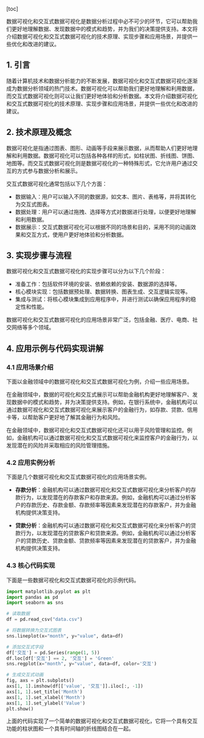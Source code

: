 
[toc]                    
                
                
数据可视化和交互式数据可视化是数据分析过程中必不可少的环节，它可以帮助我们更好地理解数据、发现数据中的模式和趋势，并为我们的决策提供支持。本文将介绍数据可视化和交互式数据可视化的技术原理、实现步骤和应用场景，并提供一些优化和改进的建议。

## 1. 引言

随着计算机技术和数据分析能力的不断发展，数据可视化和交互式数据可视化逐渐成为数据分析领域的热门技术。数据可视化可以帮助我们更好地理解和利用数据，而交互式数据可视化则可以让我们更好地体验和分析数据。本文将介绍数据可视化和交互式数据可视化的技术原理、实现步骤和应用场景，并提供一些优化和改进的建议。

## 2. 技术原理及概念

数据可视化是指通过图表、图形、动画等手段来展示数据，从而帮助人们更好地理解和利用数据。数据可视化可以包括各种各样的形式，如柱状图、折线图、饼图、地图等。而交互式数据可视化则是数据可视化的一种特殊形式，它允许用户通过交互的方式参与数据分析和展示。

交互式数据可视化通常包括以下几个方面：

- 数据输入：用户可以输入不同的数据源，如文本、图片、表格等，并将其转化为交互式图表。
- 数据处理：用户可以通过拖拽、选择等方式对数据进行处理，以便更好地理解和利用数据。
- 数据展示：交互式数据可视化可以根据不同的场景和目的，采用不同的动画效果和交互方式，使用户更好地体验和分析数据。

## 3. 实现步骤与流程

数据可视化和交互式数据可视化的实现步骤可以分为以下几个阶段：

- 准备工作：包括软件环境的安装、依赖依赖的安装、数据源的选择等。
- 核心模块实现：包括数据预处理、数据转换、图表生成、交互逻辑实现等。
- 集成与测试：将核心模块集成到应用程序中，并进行测试以确保应用程序的稳定性和性能。

数据可视化和交互式数据可视化的应用场景非常广泛，包括金融、医疗、电商、社交网络等多个领域。

## 4. 应用示例与代码实现讲解

### 4.1 应用场景介绍

下面以金融领域中的数据可视化和交互式数据可视化为例，介绍一些应用场景。

在金融领域中，数据的可视化和交互式展示可以帮助金融机构更好地理解客户、发现数据中的模式和趋势，并为决策提供支持。例如，在银行系统中，金融机构可以通过数据可视化和交互式数据可视化来展示客户的金融行为，如存款、贷款、信用卡等，以帮助客户更好地了解其金融行为和风险。

在金融领域中，数据可视化和交互式数据可视化还可以用于风险管理和监控。例如，金融机构可以通过数据可视化和交互式数据可视化来监控客户的金融行为，以发现潜在的风险并采取相应的风险管理措施。

### 4.2 应用实例分析

下面是几个数据可视化和交互式数据可视化的应用场景实例。

- **存款分析**：金融机构可以通过数据可视化和交互式数据可视化来分析客户的存款行为，以发现潜在的存款客户和存款来源。例如，金融机构可以通过分析客户的存款历史、存款金额、存款频率等因素来发现潜在的存款客户，并为金融机构提供决策支持。

- **贷款分析**：金融机构可以通过数据可视化和交互式数据可视化来分析客户的贷款行为，以发现潜在的贷款客户和贷款来源。例如，金融机构可以通过分析客户的贷款历史、贷款金额、贷款频率等因素来发现潜在的贷款客户，并为金融机构提供决策支持。

### 4.3 核心代码实现

下面是一些数据可视化和交互式数据可视化的示例代码。

```python
import matplotlib.pyplot as plt
import pandas as pd
import seaborn as sns

# 读取数据
df = pd.read_csv("data.csv")

# 将数据转换为交互式图表
sns.lineplot(x="month", y="value", data=df)

# 添加交互式字段
df['交互'] = pd.Series(range(1, 5))
df.loc[df['交互'] == 2, '交互'] = 'Green'
sns.regplot(x="month", y="value", data=df, color='交互')

# 生成交互式动画
fig, axs = plt.subplots()
axs[1, 1].imshow(df[['value', '交互']].iloc[:, -1])
axs[1, 1].set_title('Month')
axs[1, 1].set_xlabel('Month')
axs[1, 1].set_ylabel('Value')
plt.show()
```

上面的代码实现了一个简单的数据可视化和交互式数据可视化，它将一个具有交互功能的柱状图和一个具有时间轴的折线图结合在一起。

